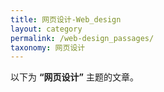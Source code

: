```yaml
---
title: 网页设计-Web_design
layout: category
permalink: /web-design_passages/
taxonomy: 网页设计
---
```


以下为 **“网页设计”** 主题的文章。